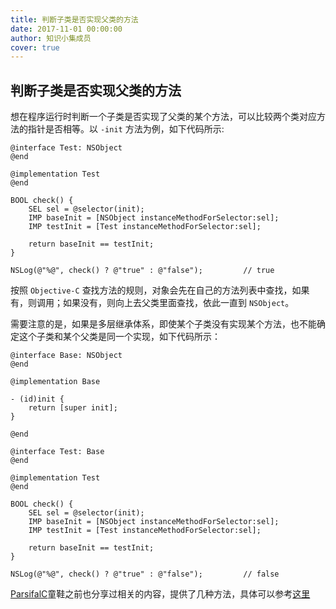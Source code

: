 ```yaml
---
title: 判断子类是否实现父类的方法
date: 2017-11-01 00:00:00
author: 知识小集成员
cover: true
---
```


判断子类是否实现父类的方法
----------

想在程序运行时判断一个子类是否实现了父类的某个方法，可以比较两个类对应方法的指针是否相等。以 `-init` 方法为例，如下代码所示:

```objc
@interface Test: NSObject
@end

@implementation Test
@end

BOOL check() {
    SEL sel = @selector(init);
    IMP baseInit = [NSObject instanceMethodForSelector:sel];
    IMP testInit = [Test instanceMethodForSelector:sel];
    
    return baseInit == testInit;
}

NSLog(@"%@", check() ? @"true" : @"false");			// true
```

按照 `Objective-C` 查找方法的规则，对象会先在自己的方法列表中查找，如果有，则调用；如果没有，则向上去父类里面查找，依此一直到 `NSObject`。

需要注意的是，如果是多层继承体系，即使某个子类没有实现某个方法，也不能确定这个子类和某个父类是同一个实现，如下代码所示：

```objc
@interface Base: NSObject
@end

@implementation Base

- (id)init {
    return [super init];
}

@end

@interface Test: Base
@end

@implementation Test
@end

BOOL check() {
    SEL sel = @selector(init);
    IMP baseInit = [NSObject instanceMethodForSelector:sel];
    IMP testInit = [Test instanceMethodForSelector:sel];
    
    return baseInit == testInit;	
}

NSLog(@"%@", check() ? @"true" : @"false");         // false
```

[ParsifalC](https://m.weibo.cn/u/2623148742)童鞋之前也分享过相关的内容，提供了几种方法，具体可以参考[这里](https://m.weibo.cn/status/4087697620330623)